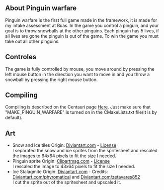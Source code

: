 ## About Pinguin warfare

Pinguin warfare is the first full game made in the framework, it is made for my intake assessment at Buas.
In the game you control a pinguin, and your goal is to throw snowballs at the other pinguins.
Each pinguin has 5 lives, if all lives are gone the pinguin is out of the game.
To win the game you must take out all other pinguins.

## Controles

The game is fully controlled by mouse, you move around by pressing the left mouse button in the direction you want to move in 
and you throw a snowball by pressing the right mouse button.

## Compiling

Compiling is described on the Centauri page [Here](https://github.com/MBakels/Centauri_Framework).
Just make sure that "MAKE_PINGUIN_WARFARE" is turned on in the CMakeLists.txt file(It is by default).

## Art
- Snow and Ice tiles Origin: [Diviantart.com](https://www.deviantart.com/polygonixgames/art/Tileset-four-basic-outdoor-tiles-662263802) - [License](https://creativecommons.org/licenses/by-sa/3.0/)<br/>
I separated the snow and ice sprites from the spritesheet and rescaled the images to 64x64 pixels to fit the size I needed.
- Pinguin sprite Origin: [Clipartmag.com](http://clipartmag.com/baby-penguin-clipart#baby-penguin-clipart-29.png) - [License](https://creativecommons.org/licenses/by-nc/4.0/)<br/>
I rescaled the image to 43x64 pixels to fit the size I needed.
- Ice Stalagmite Origin: [Diviantart.com](https://www.deviantart.com/phyromatical/art/DoT-Day19-Mixed-Cave-Tileset-652113677) - Credits: [Diviantart.com/phyromatical](https://www.deviantart.com/phyromatical) and [Diviantart.com/zetavares852](https://www.deviantart.com/zetavares852)<br/>
I cut the sprite out of the spritesheet and upscaled it.